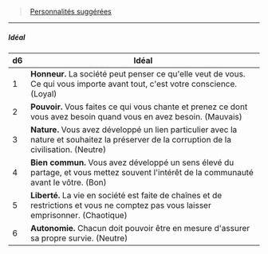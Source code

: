 ﻿---
!Generic
Id: background_brigand_hd.md#idéal
ParentLink: background_brigand_hd.md#personnalités-suggérées
Name: Idéal
ParentName: Personnalités suggérées
NameLevel: 5
---
> [Personnalités suggérées](hd_background_brigand_personnalites_suggerees.md)

---

##### Idéal

|d6|Idéal|
|---|---|
|1|**Honneur.** La société peut penser ce qu'elle veut de vous. Ce qui vous importe avant tout, c'est votre conscience. (Loyal)|
|2|**Pouvoir.** Vous faites ce qui vous chante et prenez ce dont vous avez besoin quand vous en avez besoin. (Mauvais)|
|3|**Nature.** Vous avez développé un lien particulier avec la nature et souhaitez la préserver de la corruption de la civilisation. (Neutre)|
|4|**Bien commun.** Vous avez développé un sens élevé du partage, et vous mettez souvent l'intérêt de la communauté avant le vôtre. (Bon)|
|5|**Liberté.** La vie en société est faite de chaînes et de restrictions et vous ne comptez pas vous laisser emprisonner. (Chaotique)|
|6|**Autonomie.** Chacun doit pouvoir être en mesure d'assurer sa propre survie. (Neutre)|

